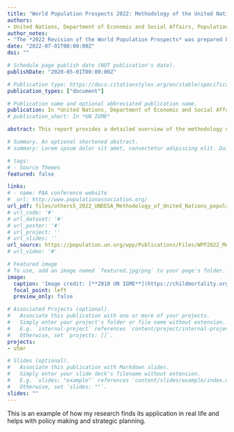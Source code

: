 ```yaml
---
title: "World Population Prospects 2022: Methodology of the United Nations population estimates and projections"
authors:
- United Nations, Department of Economic and Social Affairs, Population Division
author_notes:
- "The *2022 Revision of the World Population Prospects* was prepared by a team. I was one of them."
date: "2022-07-01T00:00:00Z"
doi: ""

# Schedule page publish date (NOT publication's date).
publishDate: "2020-05-01T00:00:00Z"

# Publication type: https://docs.citationstyles.org/en/stable/specification.html#appendix-iii-types
publication_types: ["document"]

# Publication name and optional abbreviated publication name.
publication: In *United Nations, Department of Economic and Social Affairs, Population Division*
# publication_short: In *UN IGME*

abstract: This report provides a detailed overview of the methodology used to produce the *2022 Revision* of the official United Nations population estimates and projections, prepared by the Population Division of the Department of Economic and Social Affairs of the United Nations Secretariat. The *2022 Revision* is the twenty-seventh round of global population estimates and projections produced by the Population Division since 1951.

# Summary. An optional shortened abstract.
# summary: Lorem ipsum dolor sit amet, consectetur adipiscing elit. Duis posuere tellus ac convallis placerat. Proin tincidunt magna sed ex sollicitudin condimentum.

# tags:
# - Source Themes
featured: false

links:
# - name: PAA conference website
#  url: http://www.populationassociation.org/
url_pdf: files/others5_2022_UNDESA_Methodology_of_United_Nations_population_estimates_and_projections.pdf
# url_code: '#'
# url_dataset: '#'
# url_poster: '#'
# url_project: ''
# url_slides: ''
url_source: https://population.un.org/wpp/Publications/Files/WPP2022_Methodology.pdf
# url_video: '#'

# Featured image
# To use, add an image named `featured.jpg/png` to your page's folder. 
image:
  caption: 'Image credit: [**2018 UN IGME**](https://childmortality.org/)'
  focal_point: left
  preview_only: false

# Associated Projects (optional).
#   Associate this publication with one or more of your projects.
#   Simply enter your project's folder or file name without extension.
#   E.g. `internal-project` references `content/project/internal-project/index.md`.
#   Otherwise, set `projects: []`.
projects:
- u5mr

# Slides (optional).
#   Associate this publication with Markdown slides.
#   Simply enter your slide deck's filename without extension.
#   E.g. `slides: "example"` references `content/slides/example/index.md`.
#   Otherwise, set `slides: ""`.
slides: ""
---
```


This is an example of how my research finds its application in real life and helps with policy making and strategic planning.
